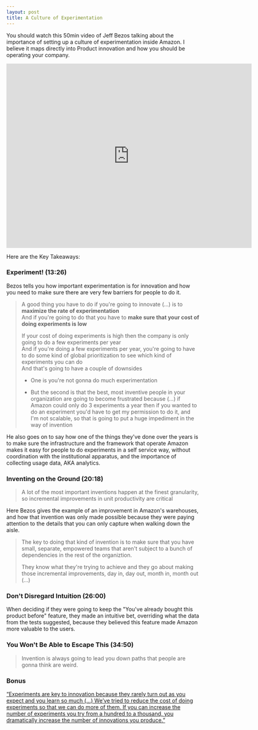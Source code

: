 ```yaml
---
layout: post
title: A Culture of Experimentation
---
```


You should watch this 50min video of Jeff Bezos talking about the importance of setting up a culture of experimentation inside Amazon.
I believe it maps directly into Product innovation and how you should be operating your company.

<iframe width="640" height="480" src="https://www.youtube.com/embed/WhnDvvNS8zQ" frameborder="0" allowfullscreen></iframe>

Here are the Key Takeaways:

### Experiment! (13:26)

Bezos tells you how important experimentation is for innovation and how you need to make sure there are very few barriers for people to do it.

> A good thing you have to do if you're going to innovate (...) is to **maximize the rate of experimentation**<br/>
> And if you're going to do that you have to **make sure that your cost of doing experiments is low**
>
> If your cost of doing experiments is high then the company is only going to do a few experiments per year<br/>
> And if you're doing a few experiments per year, you're going to have to do some kind of global prioritization to see which kind of experiments you can do<br/>
> And that's going to have a couple of downsides
>
> - One is you're not gonna do much experimentation
>
> - But the second is that the best, most inventive people in your organization are going to become frustrated because (...) if Amazon could only do 3 experiments a year then if you wanted to do an experiment you'd have to get my permission to do it, and I'm not scalable, so that is going to put a huge impediment in the way of invention

He also goes on to say how one of the things they've done over the years is to make sure the infrastructure and the framework that operate Amazon makes it easy for people to do experiments in a self service way, without coordination with the institutional apparatus, and the importance of collecting usage data, AKA analytics.



### Inventing on the Ground (20:18)

> A lot of the most important inventions happen at the finest granularity, so incremental improvements in unit productivity are critical

Here Bezos gives the example of an improvement in Amazon's warehouses, and how that invention was only made possible because they were paying attention to the details that you can only capture when walking down the aisle.

> The key to doing that kind of invention is to make sure that you have small, separate, empowered teams that aren't subject to a bunch of dependencies in the rest of the organiztion.
>
> They know what they're trying to achieve and they go about making those incremental improvements, day in, day out, month in, month out (...)



### Don't Disregard Intuition (26:00)

When deciding if they were going to keep the "You've already bought this product before" feature, they made an intuitive bet, overriding what the data from the tests suggested, because they believed this feature made Amazon more valuable to the users.



### You Won't Be Able to Escape This (34:50)

> Invention is always going to lead you down paths that people are gonna think are weird.



### Bonus

[“Experiments are key to innovation because they rarely turn out as you expect and you learn so much (...) We’ve tried to reduce the cost of doing experiments so that we can do more of them. If you can increase the number of experiments you try from a hundred to a thousand, you dramatically increase the number of innovations you produce.”](http://fortune.com/2015/09/17/amazon-founder-ceo-jeff-bezos-skills/)


